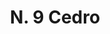 ---
title: "N. 9 Cedro"
permalink: "/edition/plant009/"
plant-name: "N. 9"
plant-number: "009"
plant-xml: "/assets/xml/plant009.xml"
plant-img1: "/assets/img/plant009_verso.jpg"
plant-img2: "/assets/img/plant009.jpg"
plant-title: "N. 9 Cedro"
plant-taxon-link: "http://www.worldfloraonline.org/taxon/wfo-0000355658 http://www.worldfloraonline.org/taxon/wfo-0000355640"
plant-taxon-content: "[I. Juniperus Oxycedrus L.] [II. J. macrocarpa S. et S.]"
layout: single-xml
---